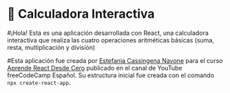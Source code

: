 # 📌 Calculadora Interactiva

#¡Hola! Esta es una aplicación desarrollada con React, una calculadora interactiva que realiza las cuatro operaciones aritméticas básicas (suma, resta, multiplicación y división)

#Esta aplicación fue creada por [Estefania Cassingena Navone](https://twitter.com/EstefaniaCassN) para el curso [Aprende React Desde Cero](https://www.youtube.com/watch?v=6Jfk8ic3KVk) publicado en el canal de YouTube freeCodeCamp Español. Su estructura inicial fue creada con el comando `npx create-react-app`.
